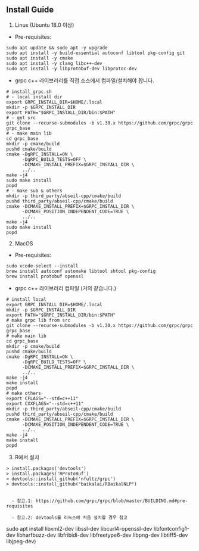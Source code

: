 Install Guide
---

1. Linux (Ubuntu 18.0 이상)

- Pre-requisites:

```
sudo apt update && sudo apt -y upgrade
sudo apt install -y build-essential autoconf libtool pkg-config git
sudo apt install -y cmake
sudo apt install -y clang libc++-dev
sudo apt install -y libprotobuf-dev libprotoc-dev
```

- grpc c++ 라이브러리를 직접 소스에서 컴파일/설치해야 합니다.
```
# install_grpc.sh
# - local install dir
export GRPC_INSTALL_DIR=$HOME/.local
mkdir -p $GRPC_INSTALL_DIR
export PATH="$GRPC_INSTALL_DIR/bin:$PATH"
# - get src
git clone --recurse-submodules -b v1.30.x https://github.com/grpc/grpc grpc_base
# - make main lib
cd grpc_base
mkdir -p cmake/build
pushd cmake/build
cmake -DgRPC_INSTALL=ON \
      -DgRPC_BUILD_TESTS=OFF \
      -DCMAKE_INSTALL_PREFIX=$GRPC_INSTALL_DIR \
      ../..
make -j4
sudo make install
popd
# - make sub & others
mkdir -p third_party/abseil-cpp/cmake/build
pushd third_party/abseil-cpp/cmake/build
cmake -DCMAKE_INSTALL_PREFIX=$GRPC_INSTALL_DIR \
      -DCMAKE_POSITION_INDEPENDENT_CODE=TRUE \
      ../..
make -j4
sudo make install
popd
```

2. MacOS 

- Pre-requisites:
```
sudo xcode-select --install
brew install autoconf automake libtool shtool pkg-config
brew install protobuf openssl
```

- grpc c++ 라이브러리 컴파일 (거의 같습니다.)
```
# install local
export GRPC_INSTALL_DIR=$HOME/.local
mkdir -p $GRPC_INSTALL_DIR
export PATH="$GRPC_INSTALL_DIR/bin:$PATH"
# make grpc lib from src
git clone --recurse-submodules -b v1.30.x https://github.com/grpc/grpc grpc_base
# make main lib
cd grpc_base
mkdir -p cmake/build
pushd cmake/build
cmake -DgRPC_INSTALL=ON \
      -DgRPC_BUILD_TESTS=OFF \
      -DCMAKE_INSTALL_PREFIX=$GRPC_INSTALL_DIR \
      ../..
make -j4
make install
popd
# make others
export CFLAGS="--std=c++11"
export CXXFLAGS="--std=c++11"
mkdir -p third_party/abseil-cpp/cmake/build
pushd third_party/abseil-cpp/cmake/build
cmake -DCMAKE_INSTALL_PREFIX=$GRPC_INSTALL_DIR \
      -DCMAKE_POSITION_INDEPENDENT_CODE=TRUE \
      ../..
make -j4
make install
popd
```

3. R에서 설치

```
> install.packagas('devtools')
> install.packages('RProtoBuf')
> devtools::install_github('nfultz/grpc')
> devtools::install_github("baikalai/RBaikalNLP")


  - 참고.1: https://github.com/grpc/grpc/blob/master/BUILDING.md#pre-requisites

  - 참고.2: devtools를 리눅스에 처음 설치할 경우 참고
```
sudo apt install libxml2-dev libssl-dev libcurl4-openssl-dev libfontconfig1-dev libharfbuzz-dev libfribidi-dev libfreetype6-dev libpng-dev libtiff5-dev libjpeg-dev)
```

